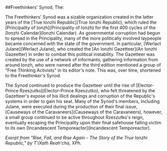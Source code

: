 ##Freethinkers' Synod, The:

The Freethinkers' Synod was a sizable organization created in the latter years of the [True Ionzhi Republic](True Ionzhi Republic), which ruled the [Principality of Ionzh](Principality of Ionzh) for the first 400 cycles of the [Ionzhi Calendar](Ionzhi Calendar). As governmental corruption had begun to spread in the Principality, many of the more politically involved laypeople became concerned with the state of the government. In particular, [Werlact Julane](Werlact Julane), who created the [An Ionzhi Gazetteer](An Ionzhi Gazeetter) in order to combat this political instability. The Gazetteer was created by the use of a network of informants, gathering information from around Ionzh, who were named after the third edition mentioned a group of "Free Thinking Activists" in its editor's note. This was, over time, shortened to the Freethinker's Synod. 

The Synod continued to produce the Gazetteer until the rise of [Elector-Prince Rzeszutko](Elector-Prince Rzeszutko), who felt threatened by the Gazetteer's expose of his illicit dealings and corruption of the Republic's systems in order to gain his seat. Many of the Synod's members, including Julane, were executed during the production of their final issue, [Causeways of the Caravaneers](Causeways of the Caravaneers), however, a small group continued to be active throughout Rzeszutko's reign, eventually escaping the Principality upon their final safehouse falling victim to its own [Incandescent Temporeactor](Incandescent Temporeactor).


*Exerpt from "Rise, Fall, and Rise Again - The Story of the True Ionzhi Republic," by T'iXath Reah'cha, XPh.*


